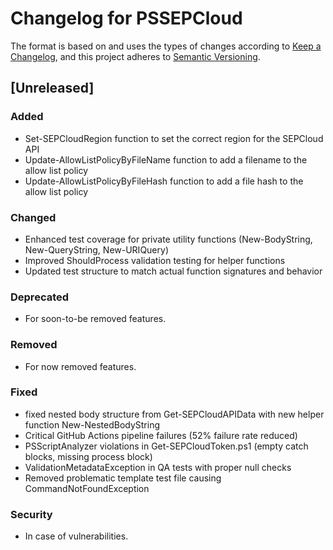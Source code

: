 # Changelog for PSSEPCloud

The format is based on and uses the types of changes according to [Keep a Changelog](https://keepachangelog.com/en/1.0.0/),
and this project adheres to [Semantic Versioning](https://semver.org/spec/v2.0.0.html).

## [Unreleased]

### Added

- Set-SEPCloudRegion function to set the correct region for the SEPCloud API
- Update-AllowListPolicyByFileName function to add a filename to the allow list policy
- Update-AllowListPolicyByFileHash function to add a file hash to the allow list policy


### Changed

- Enhanced test coverage for private utility functions (New-BodyString, New-QueryString, New-URIQuery)
- Improved ShouldProcess validation testing for helper functions
- Updated test structure to match actual function signatures and behavior

### Deprecated

- For soon-to-be removed features.

### Removed

- For now removed features.

### Fixed

- fixed nested body structure from Get-SEPCloudAPIData with new helper function New-NestedBodyString
- Critical GitHub Actions pipeline failures (52% failure rate reduced)
- PSScriptAnalyzer violations in Get-SEPCloudToken.ps1 (empty catch blocks, missing process block)
- ValidationMetadataException in QA tests with proper null checks
- Removed problematic template test file causing CommandNotFoundException

### Security

- In case of vulnerabilities.
